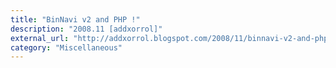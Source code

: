 ```yaml
---
title: "BinNavi v2 and PHP !"
description: "2008.11 [addxorrol]"
external_url: "http://addxorrol.blogspot.com/2008/11/binnavi-v2-and-php.html"
category: "Miscellaneous"
---
```

